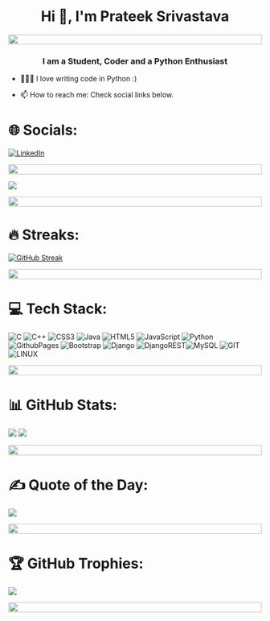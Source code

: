 <h1 align="center">Hi 👋, I'm Prateek Srivastava</h1>
<img src="https://i.imgur.com/dBaSKWF.gif" height="20" width="100%">
<h3 align="center">I am a Student, Coder and a Python Enthusiast</h3>

- 🧑🏽‍💻 I love writing code in Python :)
     
- 📫 How to reach me: Check social links below.

# 🌐 Socials:
[![LinkedIn](https://img.shields.io/badge/LinkedIn-%230077B5.svg?logo=linkedin&logoColor=white)](https://linkedin.com/in/prateek-srivastava-work) 

<img src="https://i.imgur.com/dBaSKWF.gif" height="20" width="100%">

[![](https://visitcount.itsvg.in/api?id=prateek-workspace&icon=5&color=6)](https://visitcount.itsvg.in)

<img src="https://i.imgur.com/dBaSKWF.gif" height="20" width="100%">

# 🔥 Streaks: 

[![GitHub Streak](https://streak-stats.demolab.com/?user=prateek-workspace&theme=dark)](https://git.io/streak-stats)

<img src="https://i.imgur.com/dBaSKWF.gif" height="20" width="100%">

# 💻 Tech Stack:
![C](https://img.shields.io/badge/c-%2300599C.svg?style=plastic&logo=c&logoColor=white) ![C++](https://img.shields.io/badge/c++-%2300599C.svg?style=plastic&logo=c%2B%2B&logoColor=white) ![CSS3](https://img.shields.io/badge/css3-%231572B6.svg?style=plastic&logo=css3&logoColor=white) ![Java](https://img.shields.io/badge/java-%23ED8B00.svg?style=plastic&logo=openjdk&logoColor=white) ![HTML5](https://img.shields.io/badge/html5-%23E34F26.svg?style=plastic&logo=html5&logoColor=white) ![JavaScript](https://img.shields.io/badge/javascript-%23323330.svg?style=plastic&logo=javascript&logoColor=%23F7DF1E) ![Python](https://img.shields.io/badge/python-3670A0?style=plastic&logo=python&logoColor=ffdd54) ![GithubPages](https://img.shields.io/badge/github%20pages-121013?style=plastic&logo=github&logoColor=white) ![Bootstrap](https://img.shields.io/badge/bootstrap-%238511FA.svg?style=plastic&logo=bootstrap&logoColor=white) ![Django](https://img.shields.io/badge/django-%23092E20.svg?style=plastic&logo=django&logoColor=white) ![DjangoREST](https://img.shields.io/badge/DJANGO-REST-ff1709?style=plastic&logo=django&logoColor=white&color=ff1709&labelColor=gray)![MySQL](https://img.shields.io/badge/mysql-%2300000f.svg?style=plastic&logo=mysql&logoColor=white) ![GIT](https://img.shields.io/badge/Git-fc6d26?style=plastic&logo=git&logoColor=white) ![LINUX](https://img.shields.io/badge/Linux-FCC624?style=plastic&logo=linux&logoColor=black)

<img src="https://i.imgur.com/dBaSKWF.gif" height="20" width="100%">

# 📊 GitHub Stats:
![](http://github-profile-summary-cards.vercel.app/api/cards/stats?username=prateek-workspace&theme=2077)
![](http://github-profile-summary-cards.vercel.app/api/cards/repos-per-language?username=prateek-workspace&theme=2077)

<img src="https://i.imgur.com/dBaSKWF.gif" height="20" width="100%">

# ✍️ Quote of the Day:
![](https://quotes-github-readme.vercel.app/api?type=horizontal&theme=radical)

<img src="https://i.imgur.com/dBaSKWF.gif" height="20" width="100%">

# 🏆 GitHub Trophies:
![](https://github-profile-trophy.vercel.app/?username=prateek-workspace&theme=radical&no-frame=false&no-bg=true&margin-w=4)

<img src="https://i.imgur.com/dBaSKWF.gif" height="20" width="100%">
